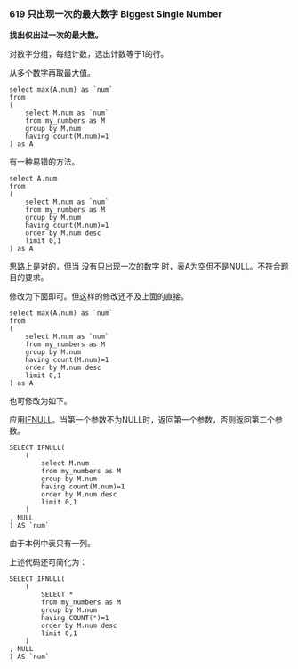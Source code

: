 ### 619 只出现一次的最大数字 Biggest Single Number

**找出仅出过一次的最大数。**

对数字分组，每组计数，选出计数等于1的行。

从多个数字再取最大值。

```mysql
select max(A.num) as `num`
from 
(
    select M.num as `num`
    from my_numbers as M
    group by M.num
    having count(M.num)=1
) as A
```

有一种易错的方法。

```mysql
select A.num
from 
(
    select M.num as `num`
    from my_numbers as M
    group by M.num
    having count(M.num)=1
    order by M.num desc
    limit 0,1
) as A
```

思路上是对的，但当 没有只出现一次的数字 时，表A为空但不是NULL。不符合题目的要求。

修改为下面即可。但这样的修改还不及上面的直接。

```mysql
select max(A.num) as `num`
from 
(
    select M.num as `num`
    from my_numbers as M
    group by M.num
    having count(M.num)=1
    order by M.num desc
    limit 0,1
) as A
```

也可修改为如下。

应用[IFNULL](http://www.mysqltutorial.org/mysql-ifnull/)。当第一个参数不为NULL时，返回第一个参数，否则返回第二个参数。

```mysql
SELECT IFNULL(
	(
		select M.num
		from my_numbers as M
		group by M.num
		having count(M.num)=1
		order by M.num desc
		limit 0,1
	)
, NULL
) AS `num`
```

由于本例中表只有一列。

上述代码还可简化为：

```mysql
SELECT IFNULL(
	(
		SELECT *
		from my_numbers as M
		group by M.num
		having COUNT(*)=1
		order by M.num desc
		limit 0,1
	)
, NULL
) AS `num`
```